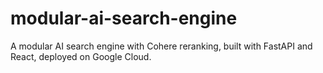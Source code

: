 # modular-ai-search-engine
A modular AI search engine with Cohere reranking, built with FastAPI and React, deployed on Google Cloud.
